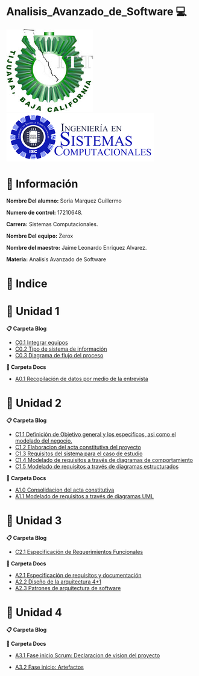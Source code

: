 # Analisis_Avanzado_de_Software :computer:

![Logo](img/Logotec.jpg)
![LogoS](img/LogoSistemas.png)

# :page_facing_up: Información #

**Nombre Del alumno:** Soria Marquez Guillermo

**Numero de control:** 17210648.

**Carrera:** Sistemas Computacionales.

**Nombre Del equipo:** Zerox

**Nombre del maestro:** Jaime Leonardo Enriquez Alvarez.

**Materia:** Analisis Avanzado de
Software

# :open_file_folder: Indice #

# :notebook: Unidad 1

**:clipboard: Carpeta Blog**
* [C0.1 Integrar equipos](https://github.com/GuillermoSoria97/Analisis_Avanzado_de_Software/blob/main/Blog/C0.1%20Integrar%20equipos_GuillermoSoriaMarquez.md)
* [C0.2  Tipo de sistema de información](https://github.com/GuillermoSoria97/Analisis_Avanzado_de_Software/blob/main/Blog/C0.2%20Tipo%20de%20sistema%20de%20informaci%C3%B3n_GuillermoSoriaMarquez.md)
* [C0.3 Diagrama de flujo del proceso](https://github.com/GuillermoSoria97/Analisis_Avanzado_de_Software/blob/main/Blog/C0.3%20Diagrama%20de%20flujo%20del%20proceso_GuillermoSoriaMarquez.md)
 
**:paperclip: Carpeta Docs**
* [ A0.1 Recopilación de datos por medio de la entrevista](https://github.com/GuillermoSoria97/Analisis_Avanzado_de_Software/blob/main/Docs/A0.1data_collection_through_interview_GuillermoSoriaMarquez.md)

# :closed_book: Unidad 2

**:clipboard: Carpeta Blog**
* [C1.1 Definición de Objetivo general y los especificos, asi como el modelado del negocio.](https://github.com/GuillermoSoria97/Analisis_Avanzado_de_Software/blob/main/Blog/C1.1%20Definici%C3%B3n%20de%20Objetivo%20general%20y%20los%20especificos%2C%20asi%20como%20el%20modelado%20del%20negocio_GuillermoSoriaMarquez.md)
* [C1.2 Elaboracion del acta constitutiva del proyecto](https://github.com/GuillermoSoria97/Analisis_Avanzado_de_Software/blob/main/Blog/C1.2%20Elaboracion%20del%20acta%20constitutiva%20del%20proyecto_GuillermoSoriaMarquez.md)
* [C1.3 Requisitos del sistema para el caso de estudio](https://github.com/GuillermoSoria97/Analisis_Avanzado_de_Software/blob/main/Blog/C1.3%20Requesitos%20del%20Sistemas_GuillermoSoriaMarquez.md)
* [C1.4 Modelado de requisitos a través de diagramas de comportamiento](https://github.com/GuillermoSoria97/Analisis_Avanzado_de_Software/blob/main/Blog/C1.4%20Modelado%20de%20requisitos%20a%20trav%C3%A9s%20de%20diagramas%20de%20comportamiento_GuillermoSoriaMarquez.md) 
* [C1.5  Modelado de requisitos a través de diagramas estructurados](https://github.com/GuillermoSoria97/Analisis_Avanzado_de_Software/blob/main/Blog/C1.5%20%20Modelado%20de%20requisitos%20a%20trav%C3%A9s%20de%20diagramas%20estructurados_GuillermoSoriaMarquez.md)  
  
**:paperclip: Carpeta Docs**

* [A1.0 Consolidacion del acta constitutiva](https://github.com/GuillermoSoria97/Analisis_Avanzado_de_Software/blob/main/Docs/A1.0Consolidation%20of%20the%20articles%20of%20incorporation_GuillermoSoriaMarquez.md)
* [A1.1  Modelado de requisitos a través de diagramas UML](https://github.com/GuillermoSoria97/Analisis_Avanzado_de_Software/blob/main/Docs/A1.1Requirements%20modeling%20through%20UML%20diagrams_GuillermoSoriaMarquez.md)

# :orange_book: Unidad 3

**:clipboard: Carpeta Blog**
* [C2.1 Especificación de Requerimientos Funcionales](https://github.com/GuillermoSoria97/Analisis_Avanzado_de_Software/blob/main/Blog/C2.1%20Especificaci%C3%B3n%20de%20Requerimientos%20Funcionales_GuillermoSoriaMarquez.md)

**:paperclip: Carpeta Docs**
* [A2.1 Especificación de requisitos y documentación](https://github.com/GuillermoSoria97/Analisis_Avanzado_de_Software/blob/main/Docs/A2.1%20Specification%20of%20requirements%20and%20documentation_GuillermoSoriaMarquez.md)
* [A2.2 Diseño de la arquitectura 4+1](https://github.com/GuillermoSoria97/Analisis_Avanzado_de_Software/blob/main/Docs/A2.2%20Design%20of%20the%204%2B1%20architecture_GuillermoSoriaMarquez.md)
* [A2.3 Patrones de arquitectura de software](https://github.com/GuillermoSoria97/Analisis_Avanzado_de_Software/blob/main/Docs/A2.3%20Software_architecture_patterns_GuillermoSoriaMarquez.md)
# :blue_book: Unidad 4

**:clipboard: Carpeta Blog**


**:paperclip: Carpeta Docs**
* [A3.1 Fase inicio Scrum: Declaracion de vision del proyecto](https://github.com/GuillermoSoria97/Analisis_Avanzado_de_Software/blob/main/Docs/A3.1%20Scrum%20start%20phase%20Project%20vision%20statement_GuillermoSoriaMarquez.md)

* [A3.2 Fase inicio: Artefactos](https://github.com/GuillermoSoria97/Analisis_Avanzado_de_Software/blob/main/Docs/A3.2_Initiation_Phase_Artifacts_GuillermoSoriaMarquez.md)